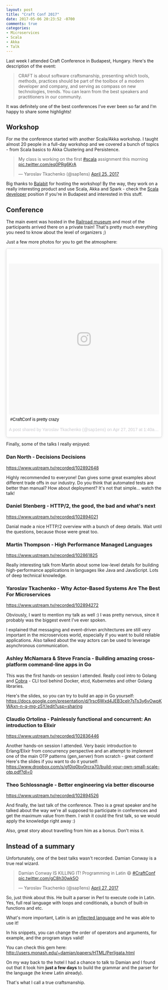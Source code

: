 ```yaml
---
layout: post
title: "Craft Conf 2017"
date: 2017-05-06 20:23:52 -0700
comments: true
categories: 
- Microservices
- Scala
- Akka
- Talk
---
```


Last week I attended Craft Conference in Budapest, Hungary. Here's the description of the event:

> CRAFT is about software craftsmanship, presenting which tools, methods, practices should be part of the toolbox of a modern developer and company, and serving as compass on new technologies, trends. You can learn from the best speakers and practitioners in our community.

It was definitely one of the best conferences I've ever been so far and I'm happy to share some highlights! 

<!-- more -->

## Workshop

For me the conference started with another Scala/Akka workshop. I taught almost 20 people in a full-day workshop and we covered a bunch of topics - from Scala basics to Akka Clustering and Persistence.

<blockquote class="twitter-tweet" data-lang="en"><p lang="en" dir="ltr">My class is working on the first <a href="https://twitter.com/hashtag/scala?src=hash">#scala</a> assignment this morning <a href="https://t.co/eq0PRg6KrA">pic.twitter.com/eq0PRg6KrA</a></p>&mdash; Yaroslav Tkachenko (@sap1ens) <a href="https://twitter.com/sap1ens/status/856782928428314624">April 25, 2017</a></blockquote>
<script async src="//platform.twitter.com/widgets.js" charset="utf-8"></script>

Big thanks to [Balabit](https://www.balabit.com) for hosting the workshop! By the way, they work on a really interesting product and use Scala, Akka and Spark - check the [Scala developer](https://career.balabit.com/job/412) position if you're in Budapest and interested in this stuff.

## Conference

The main event was hosted in the [Railroad museum](http://www.vasuttortenetipark.hu/en) and most of the participants arrived there on a private train! That's pretty much everything you need to know about the level of organizers ;)

Just a few more photos for you to get the atmosphere: 

<blockquote class="instagram-media" data-instgrm-captioned data-instgrm-version="7" style=" background:#FFF; border:0; border-radius:3px; box-shadow:0 0 1px 0 rgba(0,0,0,0.5),0 1px 10px 0 rgba(0,0,0,0.15); margin: 1px; max-width:658px; padding:0; width:99.375%; width:-webkit-calc(100% - 2px); width:calc(100% - 2px);"><div style="padding:8px;"> <div style=" background:#F8F8F8; line-height:0; margin-top:40px; padding:50% 0; text-align:center; width:100%;"> <div style=" background:url(data:image/png;base64,iVBORw0KGgoAAAANSUhEUgAAACwAAAAsCAMAAAApWqozAAAABGdBTUEAALGPC/xhBQAAAAFzUkdCAK7OHOkAAAAMUExURczMzPf399fX1+bm5mzY9AMAAADiSURBVDjLvZXbEsMgCES5/P8/t9FuRVCRmU73JWlzosgSIIZURCjo/ad+EQJJB4Hv8BFt+IDpQoCx1wjOSBFhh2XssxEIYn3ulI/6MNReE07UIWJEv8UEOWDS88LY97kqyTliJKKtuYBbruAyVh5wOHiXmpi5we58Ek028czwyuQdLKPG1Bkb4NnM+VeAnfHqn1k4+GPT6uGQcvu2h2OVuIf/gWUFyy8OWEpdyZSa3aVCqpVoVvzZZ2VTnn2wU8qzVjDDetO90GSy9mVLqtgYSy231MxrY6I2gGqjrTY0L8fxCxfCBbhWrsYYAAAAAElFTkSuQmCC); display:block; height:44px; margin:0 auto -44px; position:relative; top:-22px; width:44px;"></div></div> <p style=" margin:8px 0 0 0; padding:0 4px;"> <a href="https://www.instagram.com/p/BTYebKHAnts/" style=" color:#000; font-family:Arial,sans-serif; font-size:14px; font-style:normal; font-weight:normal; line-height:17px; text-decoration:none; word-wrap:break-word;" target="_blank">#CraftConf is pretty crazy</a></p> <p style=" color:#c9c8cd; font-family:Arial,sans-serif; font-size:14px; line-height:17px; margin-bottom:0; margin-top:8px; overflow:hidden; padding:8px 0 7px; text-align:center; text-overflow:ellipsis; white-space:nowrap;">A post shared by Yaroslav Tkachenko (@sap1ens) on <time style=" font-family:Arial,sans-serif; font-size:14px; line-height:17px;" datetime="2017-04-27T08:40:21+00:00">Apr 27, 2017 at 1:40am PDT</time></p></div></blockquote>
<script async defer src="//platform.instagram.com/en_US/embeds.js"></script>

Finally, some of the talks I really enjoyed: 

### Dan North - Decisions Decisions
https://www.ustream.tv/recorded/102892648

Highly recommended to everyone! Dan gives some great examples about different trade offs in our industry. Do you think that automated tests are better than manual? How about deployment? It's not that simple... watch the talk!

### Daniel Stenberg - HTTP/2, the good, the bad and what's next
https://www.ustream.tv/recorded/102894021

Danial made a nice HTTP/2 overview with a bunch of deep details. Wait until the questions, because those were great too.

### Martin Thompson - High Performance Managed Languages
https://www.ustream.tv/recorded/102861825

Really interesting talk from Martin about some low-level details for building high-performance applications in languages like Java and JavaScript. Lots of deep technical knowledge.

### Yaroslav Tkachenko - Why Actor-Based Systems Are The Best For Microservices
https://www.ustream.tv/recorded/102894272

Obviously, I want to mention my talk as well :) I was pretty nervous, since it probably was the biggest event I've ever spoken. 

I explained that messaging and event-driven architectures are still very important in the microservices world, especially if you want to build reliable applications. Also talked about the way actors can be used to leverage asynchronous communication. 

### Ashley McNamara & Steve Francia - Building amazing cross-platform command-line apps in Go


This was the first hands-on session I attended. Really cool intro to Golang and [Cobra](https://github.com/spf13/cobra) - CLI tool behind Docker, etcd, Kubernetes and other Golang libraries. 

Here's the slides, so you can try to build an app in Go yourself: https://docs.google.com/presentation/d/1rsc6Wxd4JEB3celr7sTs3y6vOwpKWAxn-n-q-mg-z5Y/edit?usp=sharing

### Claudio Ortolina - Painlessly functional and concurrent: An introduction to Elixir  
https://www.ustream.tv/recorded/102836446

Another hands-on session I attended. Very basic introduction to Erlang/Elixir from concurrency perspective and an attempt to implement one of the main OTP patterns (gen_server) from scratch  - great content! Here's the slides if you want to do it yourself: https://www.dropbox.com/s/gf0iq0bv0rcra70/build-your-own-small-scale-otp.pdf?dl=0

### Theo Schlossnagle - Better engineering via better discourse
https://www.ustream.tv/recorded/102894526

And finally, the last talk of the conference. Theo is a great speaker and he talked about the way we're all supposed to participate in conferences and get the maximum value from them. I wish it could the first talk, so we would apply the knowledge right away :) 

Also, great story about travelling from him as a bonus. Don't miss it. 

## Instead of a summary

Unfortunately, one of the best talks wasn't recorded. Damian Conway is a true real wizard. 

<blockquote class="twitter-tweet" data-lang="en"><p lang="en" dir="ltr">Damian Conway IS KILLING IT! Programming in Latin 😄 <a href="https://twitter.com/hashtag/CraftConf?src=hash">#CraftConf</a> <a href="https://t.co/gC8h30wk5O">pic.twitter.com/gC8h30wk5O</a></p>&mdash; Yaroslav Tkachenko (@sap1ens) <a href="https://twitter.com/sap1ens/status/857638473309859840">April 27, 2017</a></blockquote>
<script async src="//platform.twitter.com/widgets.js" charset="utf-8"></script>

So, just think about this. He built a parser in Perl to execute code in Latin. Yes, full real language with loops and conditionals, a bunch of built-in functions and etc. 

What's more important, Latin is an [inflected language](https://en.wikipedia.org/wiki/Fusional_language) and he was able to use it! 

In his snippets, you can change the order of operators and arguments, for example, and the program stays valid!

You can check this gem here: http://users.monash.edu/~damian/papers/HTML/Perligata.html

On my way back to the hotel I had a chance to talk to Damian and I found out that it took him **just a few days** to build the grammar and the parser for the language (he knew Latin already). 

That's what I call a true craftsmanship. 